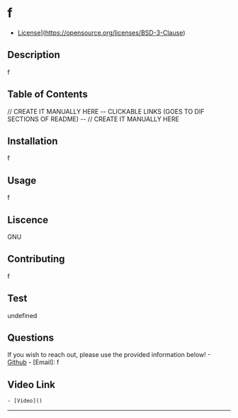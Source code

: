 # f

 - [License](https://img.shields.io/badge/License-GNU-green.svg)](https://opensource.org/licenses/BSD-3-Clause)

## Description
f

## Table of Contents
// CREATE IT MANUALLY HERE
    -- CLICKABLE LINKS (GOES TO DIF SECTIONS OF README) --
// CREATE IT MANUALLY HERE
## Installation
f

## Usage
f

## Liscence
GNU

## Contributing
f

## Test
undefined

## Questions
If you wish to reach out, please use the provided information below!
    - [Github](https://github.com/jimbolikesgithub)
    - [Email]: f

## Video Link 
    - [Video]()

---
